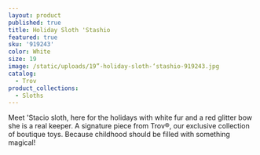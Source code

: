 ```yaml
---
layout: product
published: true
title: Holiday Sloth 'Stashio
featured: true
sku: '919243'
color: White
size: 19
image: /static/uploads/19”-holiday-sloth-‘stashio-919243.jpg
catalog:
  - Trov
product_collections:
  - Sloths
---
```

Meet 'Stacio sloth, here for the holidays with white fur and a red glitter bow she is a real keeper. A signature piece from Trov®, our exclusive collection of boutique toys. Because childhood should be filled with something magical!
